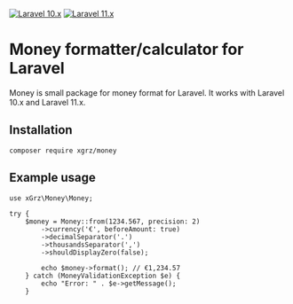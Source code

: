 [![Laravel 10.x](https://github.com/xGrz/money/actions/workflows/laravel_10_test.yml/badge.svg)](https://github.com/xGrz/money/actions/workflows/laravel_10_test.yml)
[![Laravel 11.x](https://github.com/xGrz/money/actions/workflows/laravel_11_test.yml/badge.svg)](https://github.com/xGrz/money/actions/workflows/laravel_11_test.yml)

# Money formatter/calculator for Laravel

Money is small package for money format for Laravel.
It works with Laravel 10.x and Laravel 11.x.

## Installation

```
composer require xgrz/money
```

## Example usage

```
use xGrz\Money\Money;

try {
    $money = Money::from(1234.567, precision: 2)
        ->currency('€', beforeAmount: true)
        ->decimalSeparator('.')
        ->thousandsSeparator(',')
        ->shouldDisplayZero(false);

        echo $money->format(); // €1,234.57
    } catch (MoneyValidationException $e) {
        echo "Error: " . $e->getMessage();
    }
```
